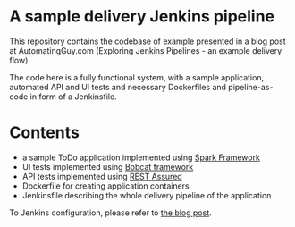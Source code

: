 # A sample delivery Jenkins pipeline
This repository contains the codebase of example presented in a blog post at AutomatingGuy.com (Exploring Jenkins Pipelines - an example delivery flow).

The code here is a fully functional system, with a sample application, automated API and UI tests and necessary Dockerfiles and pipeline-as-code in form of a Jenkinsfile.

# Contents

* a sample ToDo application implemented using [Spark Framework](http://sparkjava.com/)
* UI tests implemented using [Bobcat framework](https://github.com/Cognifide/bobcat)
* API tests implemented using [REST Assured](https://github.com/rest-assured/rest-assured)
* Dockerfile for creating application containers
* Jenkinsfile describing the whole delivery pipeline of the application

To Jenkins configuration, please refer to [the blog post](https://automatingguy.com/2017/11/06/jenkins-pipelines-simple-delivery-flow/).
